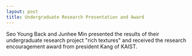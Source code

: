 ```yaml
---
layout: post
title: Undergraduate Research Presentation and Award
---
```

Seo Young Back and Junhee Min presented the results of their undergraduate research project "rich textures" and received the research encouragement award from president Kang of KAIST.
